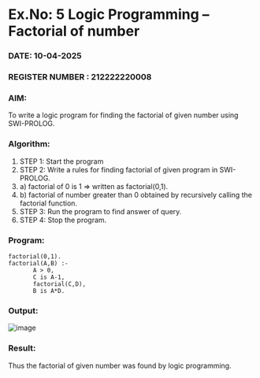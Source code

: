 # Ex.No: 5   Logic Programming – Factorial of number   
### DATE: 10-04-2025                                                                         
### REGISTER NUMBER : 212222220008
### AIM: 
To  write  a logic program for finding the factorial of given number using SWI-PROLOG. 
### Algorithm:
1. STEP 1: Start the program
2. STEP 2:  Write a rules for finding factorial of given program in SWI-PROLOG.
3.   a)	factorial of 0 is 1 => written as factorial(0,1).
4.   b)	factorial of number greater than 0 obtained by recursively calling the factorial    function.
5. STEP 3: Run the program  to find answer of  query.
6. STEP 4: Stop the program.

### Program:
```
factorial(0,1).
factorial(A,B) :-  
       A > 0, 
       C is A-1,
       factorial(C,D),
       B is A*D.
```

### Output:
![image](https://github.com/user-attachments/assets/201aebf9-819a-449c-b154-4e2fe7cbb146)



### Result:
Thus the factorial of given number was found by logic programming. 
